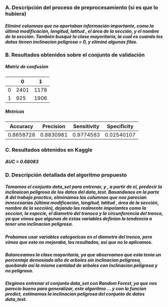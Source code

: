 
<h3>  A. Descripción del proceso de preprocesamiento (si es que lo hubiera)</h3>

<h5>Eliminé columnas que no aportaban información importante, como la última modificación, longitud, latitud , el área de la sección, y el nombre de la sección.
También busqué la clase mayoritaria, la cual es cuando los datos tienen inclinacion peligrosa = 0, y eliminé algunas filas. </h5>




<h3>  B. Resultados obtenidos sobre el conjunto de validación</h3>

<h5>Matriz de confusion</h5>

| | 0 | 1 |
| --------- | --------- | --------- |
| 0 | 2401 | 1178 |
| 1 | 925 | 1906 |

<h5> Metricas </h5>

| Accuracy| Precision | Sensitivity | Specificity |
| ------------- | ------------- | ------------- | ------------- |
| 0.8658728  | 0.8830981 | 0.9774583 | 0.02540107  |

<h3>  C. Resultados obtenidos en Kaggle</h3>

<h5>AUC = 0.68083 </h5>


<h3>  D. Descripción detallada del algoritmo propuesto</h3>
<h5>Tomamos el conjunto data_set para entrenar, y , a partir de el, predecir la inclinaicon peligrosa de los datos del data_test. Basandonos en la parte A del trabajo practico, eliminamos las columnas que nos parecian innecesarias (última modificación, longitud, latitud , área de la sección, nombre de la sección), dejando las realmente impotantes como la seccion, la especie, el diametro del tronoco y la circunferencia del tronco, ya que vimos que algunas de estas variables definian la tendencia a tener una inclinacion peligrosa.  </h5>

<h5>Probamos usar variables categoricas en el diametro del tronco, pero vimos que esto no mejoraba, los resultados, asi que no lo aplicamos.  </h5>

<h5>Balanceamos la clase mayoritaria, ya que observamos que esta tenia un porcentaje demasiado alto de arboles sin inclinacion peligrosa, quedando asi la misma cantidad de arboles con inclinacion peligrosa y no peligrosa.</h5>

<h5>Elegimos entrenar el conjunto data_set con Random Forest, ya que nos parecio bueno para generalizar, este algoritmo ... y con la funcion predict, estimamos la inclinacion peligrosa del conjunto de datos data_test.</h5>
